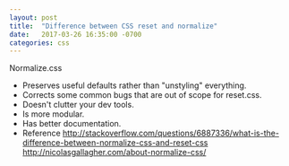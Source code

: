 ```yaml
---
layout: post
title:  "Difference between CSS reset and normalize"
date:   2017-03-26 16:35:00 -0700
categories: css
---
```

Normalize.css
- Preserves useful defaults rather than "unstyling" everything.
- Corrects some common bugs that are out of scope for reset.css.
- Doesn't clutter your dev tools.
- Is more modular.
- Has better documentation.
- Reference
  http://stackoverflow.com/questions/6887336/what-is-the-difference-between-normalize-css-and-reset-css
  http://nicolasgallagher.com/about-normalize-css/
